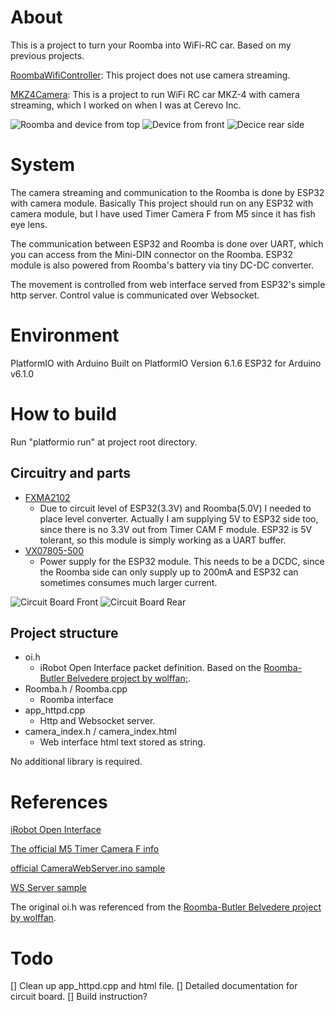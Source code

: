 # About
This is a project to turn your Roomba into WiFi-RC car. Based on my previous projects.

[RoombaWifiController](https://github.com/yuskegoto/RoombaWifiController): This project does not use camera streaming.

[MKZ4Camera](https://github.com/cerevo/MKZ4/tree/master/custom/MKZ4Camera): This is a project to run WiFi RC car MKZ-4 with camera streaming, which I worked on when I was at Cerevo Inc.

![Roomba and device from top](https://raw.githubusercontent.com/yuskegoto/Roomba_Room_Rover/main/Pics/top.jpg)
![Device from front](https://raw.githubusercontent.com/yuskegoto/Roomba_Room_Rover/main/Pics/device_front.jpg)
![Decice rear side](https://raw.githubusercontent.com/yuskegoto/Roomba_Room_Rover/main/Pics/device_rear.jpg)

# System
The camera streaming and communication to the Roomba is done by ESP32 with camera module. Basically This project should run on any ESP32 with camera module, but I have used Timer Camera F from M5 since it has fish eye lens.

The communication between ESP32 and Roomba is done over UART, which you can access from the Mini-DIN connector on the Roomba. ESP32 module is also powered from Roomba's battery via tiny DC-DC converter.

The movement is controlled from web interface served from ESP32's simple http server. Control value is communicated over Websocket.

# Environment
PlatformIO with Arduino
Built on PlatformIO Version 6.1.6
ESP32 for Arduino v6.1.0

# How to build
Run "platformio run" at project root directory.

## Circuitry and parts
- [FXMA2102](https://akizukidenshi.com/catalog/g/gM-05825/)
    - Due to circuit level of ESP32(3.3V) and Roomba(5.0V) I needed to place level converter. Actually I am supplying 5V to ESP32 side too, since there is no 3.3V out from Timer CAM F module. ESP32 is 5V tolerant, so this module is simply working as a UART buffer.
- [VX07805-500](https://akizukidenshi.com/catalog/g/gM-15209/)
    - Power supply for the ESP32 module. This needs to be a DCDC, since the Roomba side can only supply up to 200mA and ESP32 can sometimes consumes much larger current.

![Circuit Board Front](https://raw.githubusercontent.com/yuskegoto/Roomba_Room_Rover/main/Pics/circuitboard_front.jpg)
![Circuit Board Rear](https://raw.githubusercontent.com/yuskegoto/Roomba_Room_Rover/main/Pics/circuitboard_rear.jpg)

## Project structure
- oi.h
    - iRobot Open Interface packet definition. Based on the [Roomba-Butler Belvedere project by wolffan;](https://www.instructables.com/id/Belvedere-A-Butler-Robot/).
- Roomba.h / Roomba.cpp
    - Roomba interface
- app_httpd.cpp
    - Http and Websocket server.
- camera_index.h / camera_index.html
    - Web interface html text stored as string.

No additional library is required.

# References
[iRobot Open Interface](https://edu.irobot.com/learning-library/create-2-oi-spec)

[The official M5 Timer Camera F info](https://docs.m5stack.com/en/unit/timercam_f)

[official CameraWebServer.ino sample](https://github.com/espressif/arduino-esp32/tree/master/libraries/ESP32/examples/Camera/CameraWebServer)

[WS Server sample](https://docs.espressif.com/projects/esp-idf/en/latest/esp32/api-reference/protocols/esp_http_server.html#websocket-server)

The original oi.h was referenced from the [Roomba-Butler Belvedere project by wolffan](https://www.instructables.com/Belvedere-A-Butler-Robot/).

# Todo
[] Clean up app_httpd.cpp and html file.
[] Detailed documentation for circuit board.
[] Build instruction?